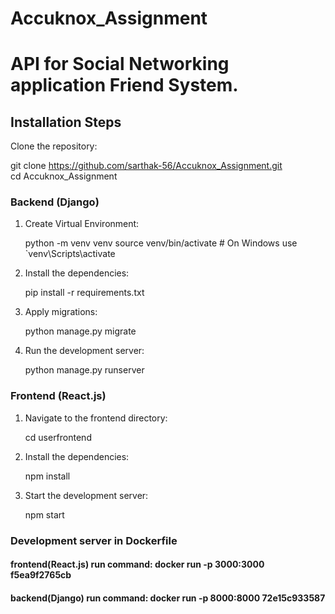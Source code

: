 # Accuknox_Assignment
# API for Social Networking application Friend System.

## Installation Steps

Clone the repository:
   
   git clone https://github.com/sarthak-56/Accuknox_Assignment.git
   cd Accuknox_Assignment

### Backend (Django)
   
1. Create Virtual Environment:

   python -m venv venv
   source venv/bin/activate   # On Windows use `venv\Scripts\activate

2. Install the dependencies:

   pip install -r requirements.txt

3. Apply migrations:

   python manage.py migrate

4. Run the development server:

   python manage.py runserver

### Frontend (React.js)

1. Navigate to the frontend directory:

   cd userfrontend

2. Install the dependencies:

   npm install

3. Start the development server:

   npm start

### Development server in Dockerfile 

#### frontend(React.js) run command: docker run -p 3000:3000 f5ea9f2765cb 

#### backend(Django) run command: docker run -p 8000:8000 72e15c933587
